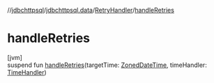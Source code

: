 //[jdbchttpsql](../../../index.md)/[jdbchttpsql.data](../index.md)/[RetryHandler](index.md)/[handleRetries](handle-retries.md)

# handleRetries

[jvm]\
suspend fun [handleRetries](handle-retries.md)(targetTime: [ZonedDateTime](https://docs.oracle.com/javase/8/docs/api/java/time/ZonedDateTime.html), timeHandler: [TimeHandler](../../jdbchttpsql.adapters/-time-handler/index.md))

